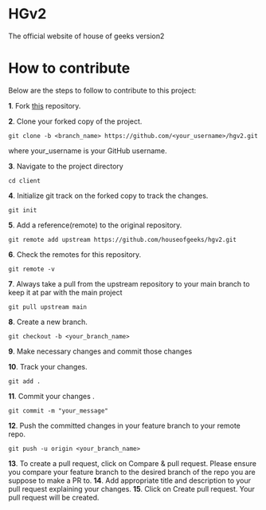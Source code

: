 # HGv2
The official website of house of geeks version2

# How to contribute
Below are the steps to follow to contribute to this project:

**1**. Fork [this](https://github.com/houseofgeeks/hgv2.git) repository.

**2**. Clone your forked copy of the project.
```
git clone -b <branch_name> https://github.com/<your_username>/hgv2.git
```
where your_username is your GitHub username.

**3**. Navigate to the project directory
```
cd client
```
**4**. Initialize git track on the forked copy to track the changes.
```
git init
```
**5**. Add a reference(remote) to the original repository.
```
git remote add upstream https://github.com/houseofgeeks/hgv2.git
```
**6**. Check the remotes for this repository.
```
git remote -v
```
**7**. Always take a pull from the upstream repository to your main branch to keep it at par with the main project
```
git pull upstream main
```
**8**. Create a new branch.
```
git checkout -b <your_branch_name>
```
**9**. Make necessary changes and commit those changes

**10**. Track your changes.
```
git add .
```
**11**. Commit your changes .
```
git commit -m "your_message"
```
**12**. Push the committed changes in your feature branch to your remote repo.
```
git push -u origin <your_branch_name>
```
**13**. To create a pull request, click on Compare & pull request. Please ensure you compare your feature branch to the desired branch of the repo you are suppose to make a PR to.
**14**. Add appropriate title and description to your pull request explaining your changes.
**15**. Click on Create pull request. Your pull request will be created.





